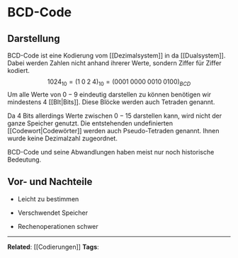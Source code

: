 # BCD-Code

## Darstellung

BCD-Code ist eine Kodierung vom [[Dezimalsystem]] in da [[Dualsystem]]. Dabei werden Zahlen nicht anhand ihrerer Werte, sondern Ziffer für Ziffer kodiert.
$$1024_{10} = (1\;0\;2\;4)_{10}= (0001\;0000\;0010\;0100)_{BCD}$$
Um alle Werte von $0-9$ eindeutig darstellen zu können benötigen wir mindestens $4$ [[BIt|Bits]]. Diese Blöcke werden auch Tetraden genannt.

Da $4$ Bits allerdings Werte zwischen $0-15$ darstellen kann, wird nicht der ganze Speicher genutzt. Die entstehenden undefinierten [[Codewort|Codewörter]] werden auch Pseudo-Tetraden genannt. Ihnen wurde keine Dezimalzahl zugeordnet.

BCD-Code und seine Abwandlungen haben meist nur noch historische Bedeutung.

## Vor- und Nachteile

- Leicht zu bestimmen

- Verschwendet Speicher
- Rechenoperationen schwer

---

**Related**: [[Codierungen]]
**Tags**:
